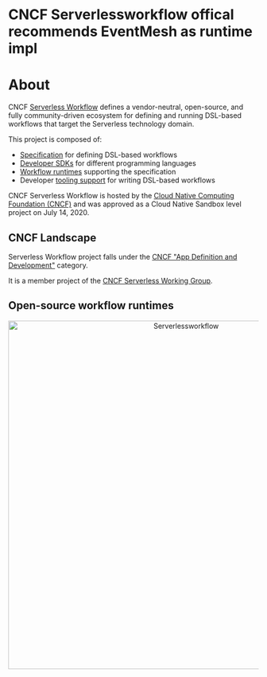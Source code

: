 # CNCF Serverlessworkflow offical recommends EventMesh as runtime impl

# About

CNCF [Serverless Workflow](https://serverlessworkflow.io/) defines a vendor-neutral, open-source, and fully community-driven ecosystem for defining and running DSL-based workflows that target the Serverless technology domain.

This project is composed of:

* [Specification](https://github.com/serverlessworkflow/specification/blob/main/specification.md#using-functions-for-async-api-service-invocations) for defining DSL-based workflows
* [Developer SDKs](#sdks) for different programming languages
* [Workflow runtimes](#runtimes) supporting the specification
* Developer [tooling support](#tooling) for writing DSL-based workflows

CNCF Serverless Workflow is hosted by the [Cloud Native Computing Foundation (CNCF)](https://www.cncf.io/) and was approved as a
Cloud Native Sandbox level project on July 14, 2020.

## CNCF Landscape

Serverless Workflow project falls under the [CNCF "App Definition and Development"](https://landscape.cncf.io/card-mode?category=app-definition-and-development&grouping=category) category.

It is a member project of the [CNCF Serverless Working Group](https://github.com/cncf/wg-serverless).

## Open-source workflow runtimes
<p align="center">
<a href="https://serverlessworkflow.io" target="_blank"><img src="/images/serverlessworkflow-official.png" width="700px" alt="Serverlessworkflow"/></a>
</p>
